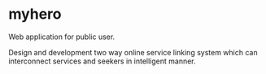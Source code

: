 # myhero
Web application for public user.

Design and development two way online service linking system which can interconnect services and seekers in intelligent manner.

